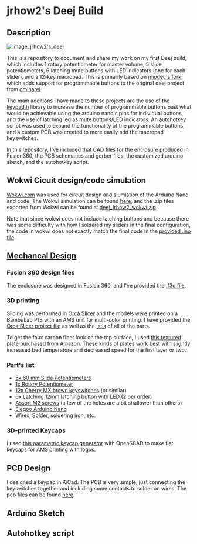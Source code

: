 # jrhow2's Deej Build
## Description

![image_jrhow2's_deej](https://github.com/user-attachments/assets/8bf0b718-9ef5-4116-bb25-6613bdfc643b)

This is a repository to document and share my work on my first Deej build, which includes 1 rotary potentiometer for master volume, 5 slide potentiometers, 6 latching mute 
buttons with LED indicators (one for each slider), and a 12-key macropad. This is primarily based on [miodec's fork](https://github.com/Miodec/deej), which 
adds support for programmable buttons to the original deej project from [omiharel](https://github.com/omriharel/deej).

The main additions I have made to these projects are the use of the [keypad.h](https://github.com/Chris--A/Keypad) library to increase the number of
programmable buttons past what would be achievable using the arduino nano's pins for individual buttons, and the use of latching led as mute buttons/LED indicators. An autohotkey script was used to expand the functionality of the programmable buttons, and a custom PCB was created to more easily add the macropad keyswitches.

In this repository, I've included that CAD files for the enclosure produced in Fusion360, the PCB schematics and gerber files, the customized arduino sketch, and the autohotkey script.

## Wokwi Cicuit design/code simulation
[Wokwi.com](https://wokwi.com) was used for circuit design and siumlation of the Arduino Nano and code. The Wokwi simulation can be found [here](https://wokwi.com/projects/416743878244643841), and the .zip files exported from Wokwi can be found at [deej_jrhow2_wokwi.zip](deej_jrhow2_wokwi.zip).

Note that since wokwi does not include latching buttons and because there was some difficulty with how I soldered my sliders in the final configuration, the code in wokwi does not exactly match the final code in the [provided .ino file](jrhow2s_deej.ino).

## [Mechancal Design](mechanical_design)
### Fusion 360 design files
The enclosure was designed in Fusion 360, and I've provided the [.f3d file](mechanical_design/f360_jrhow2's_deej.f3d).
### 3D printing
Slicing was performed in [Orca Slicer](https://github.com/SoftFever/OrcaSlicer) and the models were printed on a BambuLab P1S with an AMS unit for multi-color printing. I have provided the [Orca Slicer project file](mechanical_design/orca-slicer_jrhow2's_deej.3mf) as well as the [.stls](mechanical_design/STLs) of all of the parts.

To get the faux carbon fiber look on the top surface, I used [this textured plate](https://www.amazon.com/gp/product/B0CP5X3H2Z/ref=ppx_yo_dt_b_search_asin_title?ie=UTF8&psc=1) purchased from Amazon. These kinds of plates work best with slightly increased bed temperature and decreased speed for the first layer or two.

### Part's list
- [5x 60 mm Slide Potentiometers](https://www.amazon.com/dp/B07PNDLKQQ?ref_=ppx_hzsearch_conn_dt_b_fed_asin_title_1)
- [1x Rotary Potentiometer](https://www.amazon.com/dp/B07B64MWRF?ref_=ppx_hzsearch_conn_dt_b_fed_asin_title_2)
- [12x Cherry MX brown keyswitches](https://www.amazon.com/Cherry-MX-RGB-Mechanical-Keyboard/dp/B0CBS5M29R/ref=sr_1_2_sspa?crid=1GYDEP9RCY5T0&dib=eyJ2IjoiMSJ9.CN8d0MrS5DmQJVn-3xpAB0mhQuQKi8KCveO0JcbJzXpjdPU5HlAwrbz5tbdCWk3kthYGaP7PowyWtKo4o5DwA8xeNte1qEcJPl-tHwgDbC15iH93cMmkFZe0xWSh1AFUqjXYJmBKIA4P6uL1rWdwi3rx7YHnh_XPOvBDt01OFRK_tM1kTGipKEFM-LWU1gadXluddE0z2FO6sqxmrbP47VR9et4cIyCPHad9PMV20qwvgUSGjHwJ7VQUZ6RM5yiMxK3H-e-PVNU_TkNI8w8Ro4aga5POcPGEx3rvmk47ERo.JgLyCq7_-X_gLAnXje8SgQaPr5BdVQ0jFXflrShL0JE&dib_tag=se&keywords=cherry%2Bmx%2Bbrown%2Bkeyswitch&qid=1738734329&s=industrial&sprefix=cherry%2Bmx%2Bbrown%2Bkeyswitc%2Cindustrial%2C157&sr=1-2-spons&sp_csd=d2lkZ2V0TmFtZT1zcF9hdGY&smid=AK7PAPV76H5NA&th=1) (or similar)
- [6x Latching 12mm latching button with LED](https://www.amazon.com/dp/B09YLXBHF6?ref_=ppx_hzsearch_conn_dt_b_fed_asin_title_3&th=1) (2 per order)
- [Assort M2 screws](https://www.amazon.com/dp/B0BXS4SXYC?ref_=ppx_hzsearch_conn_dt_b_fed_asin_title_2) (a few of the holes are a bit shallower than others)
- [Elegoo Arduino Nano](https://www.amazon.com/ELEGOO-Arduino-ATmega328P-Without-Compatible/dp/B0713XK923/ref=sr_1_1_sspa?crid=2MQMFAE0FY1Z8&dib=eyJ2IjoiMSJ9.2thvq2A9ZsB75nwbFEpKLNare4EarLgE4_F7j-Bub2L3Dptzgt_789kuIaDLa3JEZPx4hOx-0XsgtrCr5ODgtectiKpfiS-EwMLYMbTm3-1Y0Ps6ziLABlBeyZnuvERKeSZlDR1-K9arOfYLnbvjHKibeIq8u-NfcilkmMGuvIkGhDF-UnZcuOMcGDx1Z1ZpTYCzasz53JTGUo3VJkckAOlmqv41opV5_m7QzFCSfjfq8PhjfRpXVy0oFbJLJ7DgswiqRYJJaj3ZVvBrdKsxvUVHj_74kFZ13D37oFWgwb4.3IOTlCk3ZtmxhoVleWZvcktHRexhEUHSoUZvN_WBMHw&dib_tag=se&keywords=elegoo+nano&qid=1738734462&s=industrial&sprefix=elegoo+nano%2Cindustrial%2C186&sr=1-1-spons&sp_csd=d2lkZ2V0TmFtZT1zcF9hdGY&psc=1)
- Wires, Solder, soldering iron, etc.

### 3D-printed Keycaps
I used [this parametric keycap generator](https://github.com/rsheldiii/KeyV2) with OpenSCAD to make flat keycaps for AMS printing with logos.

## PCB Design
I designed a keypad in KiCad. The PCB is very simple, just connecting the keyswitches together and including some contacts to solder on wires. The pcb files can be found [here](PCB/).

## Arduino Sketch

## Autohotkey script

